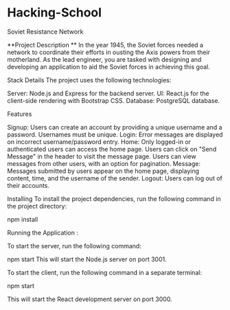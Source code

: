 # Hacking-School

Soviet Resistance Network

**Project Description **
In the year 1945, the Soviet forces needed a network to coordinate their efforts in ousting the Axis powers from their motherland. As the lead engineer, you are tasked with designing and developing an application to aid the Soviet forces in achieving this goal.

Stack Details The project uses the following technologies:

Server: Node.js and Express for the backend server. 
UI: React.js for the client-side rendering with Bootstrap CSS. 
Database: PostgreSQL database.


Features 

Signup: Users can create an account by providing a unique username and a password. Usernames must be unique. 
Login: Error messages are displayed on incorrect username/password entry. 
Home: Only logged-in or authenticated users can access the home page. 
Users can click on "Send Message" in the header to visit the message page. 
Users can view messages from other users, with an option for pagination. 
Message: Messages submitted by users appear on the home page, displaying content, time, and the username of the sender. 
Logout: Users can log out of their accounts.

Installing To install the project dependencies, run the following command in the project directory:

npm install


Running the Application :

To start the server, run the following command:

npm start This will start the Node.js server on port 3001.

To start the client, run the following command in a separate terminal:

npm start 

This will start the React development server on port 3000.
